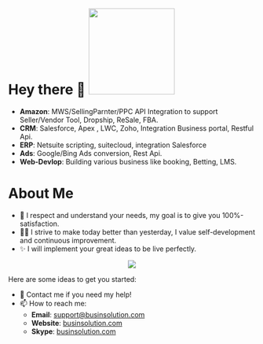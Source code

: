 # Hey there 👋 <img width="175px" src="https://komarev.com/ghpvc/?username=businsolution&color=DE002D">

- **Amazon**: MWS/SellingParnter/PPC API Integration to support Seller/Vendor Tool, Dropship, ReSale, FBA. 
- **CRM**: Salesforce, Apex , LWC, Zoho, Integration Business portal, Restful Api.
- **ERP**: Netsuite scripting, suitecloud, integration Salesforce
- **Ads**: Google/Bing Ads conversion, Rest Api. 
- **Web-Devlop**: Building various business like booking, Betting, LMS.

# About Me
- 🚀 I respect and understand your needs, my goal is to give you 100%-satisfaction.
- 👨‍🎓 I strive to make today better than yesterday, I value self-development and continuous improvement.
- ✨ I will implement your great ideas to be live perfectly.

<p align="center">
<a href="https://wakatime.com/@businsolution">
  <img align="center" src="https://github-readme-stats.vercel.app/api/wakatime?username=businsolution&langs_count=6&theme=radical&layout=compact" />
</a>
</p>

Here are some ideas to get you started:

- 💬 Contact me if you need my help!
- 📫 How to reach me:
  - **Email**: [support@businsolution.com](mailto:me@octoper.me)
  - **Website**: [businsolution.com](https://businsolution.com)
  - **Skype**: [businsolution.com](https://businsolution.com)
